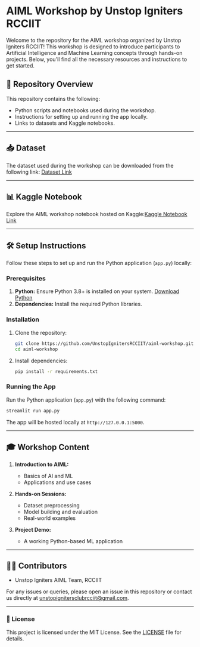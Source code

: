 # AIML Workshop by Unstop Igniters RCCIIT

Welcome to the repository for the AIML workshop organized by Unstop Igniters RCCIIT! This workshop is designed to introduce participants to Artificial Intelligence and Machine Learning concepts through hands-on projects. Below, you'll find all the necessary resources and instructions to get started.

## 📂 Repository Overview
This repository contains the following:
- Python scripts and notebooks used during the workshop.
- Instructions for setting up and running the app locally.
- Links to datasets and Kaggle notebooks.

---

## 📥 Dataset
The dataset used during the workshop can be downloaded from the following link:
[Dataset Link](https://www.kaggle.com/datasets/palassaha/unstop-igniters-rcciit-day-1)  

---

## 📊 Kaggle Notebook
Explore the AIML workshop notebook hosted on Kaggle:[Kaggle Notebook Link](https://www.kaggle.com/code/palassaha/heart-disease-3-0)

---

## 🛠 Setup Instructions

Follow these steps to set up and run the Python application (`app.py`) locally:

### Prerequisites
1. **Python:** Ensure Python 3.8+ is installed on your system. [Download Python](https://www.python.org/downloads/)
2. **Dependencies:** Install the required Python libraries.

### Installation
1. Clone the repository:
   ```bash
   git clone https://github.com/UnstopIgnitersRCCIIT/aiml-workshop.git
   cd aiml-workshop
   ```
2. Install dependencies:
   ```bash
   pip install -r requirements.txt
   ```

### Running the App
Run the Python application (`app.py`) with the following command:
```bash
streamlit run app.py
```
The app will be hosted locally at `http://127.0.0.1:5000`.

---

## 🎓 Workshop Content
1. **Introduction to AIML:**
   - Basics of AI and ML
   - Applications and use cases

2. **Hands-on Sessions:**
   - Dataset preprocessing
   - Model building and evaluation
   - Real-world examples

3. **Project Demo:**
   - A working Python-based ML application

---

## 👩‍💻 Contributors
- Unstop Igniters AIML Team, RCCIIT

For any issues or queries, please open an issue in this repository or contact us directly at [unstopignitersclubrcciit@gmail.com](mailto:unstopignitersclubrcciit@gmail.com).

---

### 📜 License
This project is licensed under the MIT License. See the [LICENSE](LICENSE) file for details.

